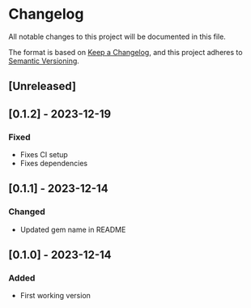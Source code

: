 # Changelog

All notable changes to this project will be documented in this file.

The format is based on [Keep a Changelog](https://keepachangelog.com/en/1.0.0/),
and this project adheres to [Semantic Versioning](https://semver.org/spec/v2.0.0.html).

## [Unreleased]

## [0.1.2] - 2023-12-19

### Fixed

- Fixes CI setup
- Fixes dependencies

## [0.1.1] - 2023-12-14

### Changed

- Updated gem name in README

## [0.1.0] - 2023-12-14

### Added

- First working version

